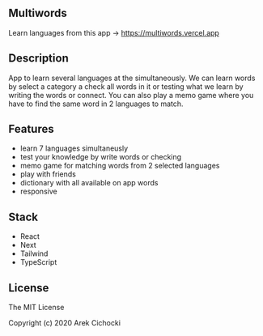 ## Multiwords

Learn languages from this app -> https://multiwords.vercel.app



## Description

App to learn several languages at the simultaneously. We can learn words by select a category a check all words in it or testing what we learn by writing the words or connect. You can also play a memo game where you have to find the same word in 2 languages to match.

## Features

- learn 7 languages simultaneusly
- test your knowledge by write words or checking
- memo game for matching words from 2 selected languages
- play with friends
- dictionary with all available on app words
- responsive

## Stack
- React
- Next
- Tailwind
- TypeScript

## License

The MIT License

Copyright (c) 2020 Arek Cichocki
